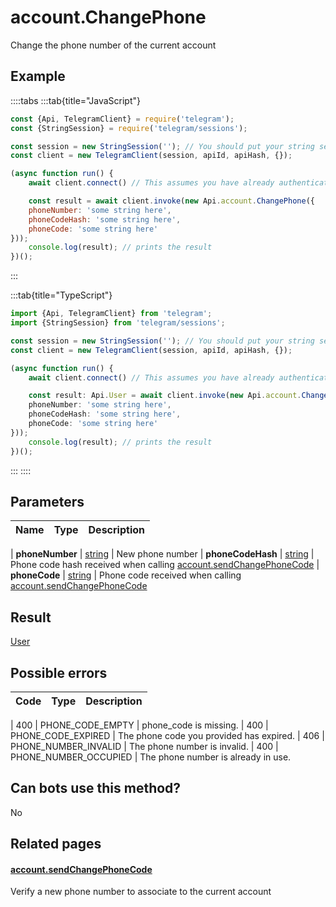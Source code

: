 # account.ChangePhone

Change the phone number of the current account



## Example

::::tabs
:::tab{title="JavaScript"}
```js
const {Api, TelegramClient} = require('telegram');
const {StringSession} = require('telegram/sessions');

const session = new StringSession(''); // You should put your string session here
const client = new TelegramClient(session, apiId, apiHash, {});

(async function run() {
    await client.connect() // This assumes you have already authenticated with .start()

    const result = await client.invoke(new Api.account.ChangePhone({
    phoneNumber: 'some string here',
    phoneCodeHash: 'some string here',
    phoneCode: 'some string here'
}));
    console.log(result); // prints the result
})();
```
:::

:::tab{title="TypeScript"}
```ts
import {Api, TelegramClient} from 'telegram';
import {StringSession} from 'telegram/sessions';

const session = new StringSession(''); // You should put your string session here
const client = new TelegramClient(session, apiId, apiHash, {});

(async function run() {
    await client.connect() // This assumes you have already authenticated with .start()

    const result: Api.User = await client.invoke(new Api.account.ChangePhone({
    phoneNumber: 'some string here',
    phoneCodeHash: 'some string here',
    phoneCode: 'some string here'
}));
    console.log(result); // prints the result
})();
```
:::
::::



## Parameters

| Name | Type | Description |
| :--: | ---- | ----------- |

| **phoneNumber** | [string](https://core.telegram.org/type/string) | New phone number 
| **phoneCodeHash** | [string](https://core.telegram.org/type/string) | Phone code hash received when calling [account.sendChangePhoneCode](https://core.telegram.org/method/account.sendChangePhoneCode) 
| **phoneCode** | [string](https://core.telegram.org/type/string) | Phone code received when calling [account.sendChangePhoneCode](https://core.telegram.org/method/account.sendChangePhoneCode) 


## Result

[User](https://core.telegram.org/type/User)



## Possible errors

| Code | Type | Description |
| :--: | ---- | ----------- |

| 400 | PHONE\_CODE\_EMPTY | phone\_code is missing. 
| 400 | PHONE\_CODE\_EXPIRED | The phone code you provided has expired. 
| 406 | PHONE\_NUMBER\_INVALID | The phone number is invalid. 
| 400 | PHONE\_NUMBER\_OCCUPIED | The phone number is already in use. 


## Can bots use this method?

No

## Related pages

#### [account.sendChangePhoneCode](https://core.telegram.org/method/account.sendChangePhoneCode)

Verify a new phone number to associate to the current account




